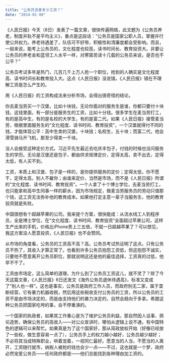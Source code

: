 ```yaml
---
title: "公务员该拿多少工资？"
date: "2014-01-08"
---
```


《人民日报》今天（8日）发表了一篇文章，很快传遍网络，此文题为《公务员养老，制度并轨不是平均主义》，重点是这段话：“公务员是国家公职人员，掌握并行使公共权力。养老待遇差了，队伍可不好带，积极性和清廉度都会受影响。而且，一般来说，能考上公务员的，文化程度也较高，读书时间长、教育投资大。非要让公务员的养老金和蓝领工人水平一样，对寒窗苦读十几载的公务员来说，是否也不公平？”

公务员考试多年是热门，几百几千上万人抢一个职位，抢到的人确实是文化程度高、读书时间长和教育投入大。这点《人民日报》没说错。《人民日报》错在不理解工资是怎么产生的。

用《人民日报》的工资构成法来分析市场，会得出很奇怪的结论。

你去麦当劳买一个汉堡，比如十块钱，无论你面对的服务生是谁，你都只要付十块钱，这钱里面，有一部分是服务生的工资，比如十分钱。很多学生在麦当劳打工，有的是高中生，有的是名校的大学生，有的是富二代。如果《人民日报》接管麦当劳，根据里面服务生的“文化程度、读书时间、教育投资”，一个汉堡就得付不同的钱，才能体现公平：高中生卖的汉堡，十块钱；名校生，五十块；而富二代，他会滑雪骑马开飞机，那至少得卖一千块。

没人会接受这种定价方式。习近平先生最近去吃庆丰包子，付钱的时候也没问服务生的学历。无论是汉堡还是包子，都由供求规律定价，定得太高，卖不出去，定得太低，有人买不到。

工资，本质上和汉堡、包子是一样的，是你提供服务的定价；定得太低，你不愿干，定得太高，别人不雇你；由谁来定价，当然是市场，而不是《人民日报》所谓的“文化程度、读书时间、教育投资”。一个人拿了十个博士学位，去麦当劳打工，也只能拿和高中生同事一样的薪水，因为市场规定，做麦当劳服务员的劳动只值那个钱，这工资无法弥补他的教育成本。如果他打定主意一辈子当服务生，他的教育投资就是失败。

中国很想有个超越苹果的公司。我来提个方案，很快能成：从流水线工人到程序员，全是博士学位，在“文化程度、读书时间、教育投资”全面超过苹果公司，这样生产出来的手机，价格比iPhone贵上三五倍，不就一日超越苹果了？可以想见，我这方案没人愿意投资，《人民日报》也不会赞同。

从市场的角度看，公务员的工资高不高？高。公务员考试热证明了这点。只有公务员不热了，其收入才算正常了。也看到许多公务员抱怨工资低，但这抱怨不诚实，只要他不愿意离开公务员职位，那就说明这还是他的最佳选择，工资真的过低，他早不干了。

工资由市场定，这么简单的道理，为什么到了公务员工资这儿，就不灵了？除了今天这篇文章，《人民日报》6日还发文《海外公务员退休待遇高》，标准又变成了“别人也一样”。这也是事实，公务员是政府工作人员，而政府别无二家，属于垄断经营，它有暴力机器收税，然后用这些税收支付公务员的工资，所以公务员的工资不是由市场决定的，而是由支持他们的暴力决定的，自然会趋向于多拿。希腊这种公务员把国家吃垮的事，会不停重演的。

一个国家的执政者，如果其工作重心是为了维护公务员利益，那自然因人设事、舆论造势，确保公务员的高收入——对公众宣讲时，哪怕从逻辑上说不通，有中国特色的逻辑可以来帮忙。如果真是为了这个国家好，那从简政放权开始（好像已经放了一些权，做生意容易一点了），公务员手上的权力越小越好，公务员越少越好；不必将其当成特殊职业，哄着宠着，一视同仁最好。愿意当的人当，不愿当的人离开，工资随行就市，纳税人被抢的钱也会少一点——不过，这也就是一个梦，政府必然宠爱公务员——任何政府都是——他们总能找到各种理由加工资的。
